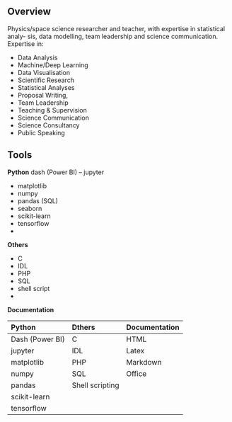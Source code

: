 ## Overview 

Physics/space science researcher and teacher, with expertise in statistical analy- sis, data modelling, team leadership and science communication.
Expertise in:

- Data Analysis
- Machine/Deep Learning
- Data Visualisation
- Scientific Research
- Statistical Analyses
- Proposal Writing,
- Team Leadership
- Teaching & Supervision
- Science Communication
- Science Consultancy
- Public Speaking

## Tools
**Python**
dash (Power BI) – jupyter
- matplotlib
- numpy
- pandas (SQL)
- seaborn
- scikit-learn
- tensorflow
- 
**Others**
- C
- IDL
- PHP
- SQL
- shell script
- 
**Documentation**

| Python		          | Dthers		| Documentation| 
| :---                            | :---                | :--- 	       | 
Dash (Power BI)                   | C                   | HTML  |
jupyter				  | IDL                 |Latex  |
matplotlib                        | PHP                 | Markdown |
numpy                             |SQL                  |Office  |
pandas                            | Shell scripting     |        |
scikit-learn                      |                     |        |
tensorflow                        |                     |        |

<!--
**steviecurran/steviecurran** is a ✨ _special_ ✨ repository because its `README.md` (this file) appears on your GitHub profile.


Here are some ideas to get you started:

- 🔭 I’m currently working on ...
- 🌱 I’m currently learning ...
- 👯 I’m looking to collaborate on ...
- 🤔 I’m looking for help with ...
- 💬 Ask me about ...
- 📫 How to reach me: ...
- 😄 Pronouns: ...
- ⚡ Fun fact: ...
-->

